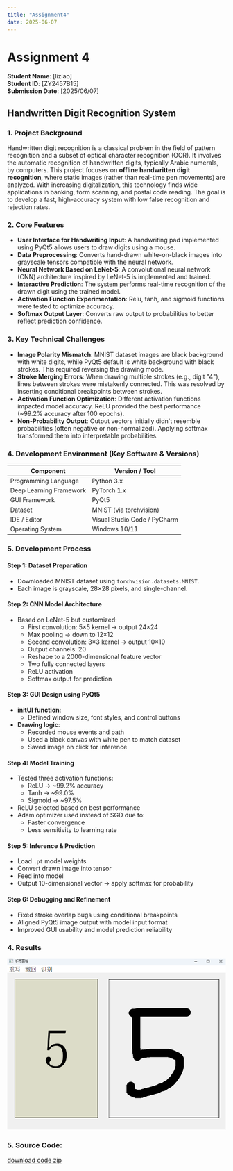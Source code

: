 ```yaml
---
title: "Assignment4"
date: 2025-06-07
---
```



# Assignment 4
**Student Name**: [liziao]  
**Student ID**: [ZY2457B15]  
**Submission Date**: [2025/06/07]

## Handwritten Digit Recognition System

### 1. Project Background

Handwritten digit recognition is a classical problem in the field of pattern recognition and a subset of optical character recognition (OCR). It involves the automatic recognition of handwritten digits, typically Arabic numerals, by computers. This project focuses on **offline handwritten digit recognition**, where static images (rather than real-time pen movements) are analyzed. With increasing digitalization, this technology finds wide applications in banking, form scanning, and postal code reading. The goal is to develop a fast, high-accuracy system with low false recognition and rejection rates.

### 2. Core Features

- **User Interface for Handwriting Input**: A handwriting pad implemented using PyQt5 allows users to draw digits using a mouse.
- **Data Preprocessing**: Converts hand-drawn white-on-black images into grayscale tensors compatible with the neural network.
- **Neural Network Based on LeNet-5**: A convolutional neural network (CNN) architecture inspired by LeNet-5 is implemented and trained.
- **Interactive Prediction**: The system performs real-time recognition of the drawn digit using the trained model.
- **Activation Function Experimentation**: Relu, tanh, and sigmoid functions were tested to optimize accuracy.
- **Softmax Output Layer**: Converts raw output to probabilities to better reflect prediction confidence.

### 3. Key Technical Challenges

- **Image Polarity Mismatch**: MNIST dataset images are black background with white digits, while PyQt5 default is white background with black strokes. This required reversing the drawing mode.
- **Stroke Merging Errors**: When drawing multiple strokes (e.g., digit "4"), lines between strokes were mistakenly connected. This was resolved by inserting conditional breakpoints between strokes.
- **Activation Function Optimization**: Different activation functions impacted model accuracy. ReLU provided the best performance (~99.2% accuracy after 100 epochs).
- **Non-Probability Output**: Output vectors initially didn't resemble probabilities (often negative or non-normalized). Applying softmax transformed them into interpretable probabilities.

### 4. Development Environment (Key Software & Versions)

| Component               | Version / Tool                |
|------------------------|-------------------------------|
| Programming Language    | Python 3.x                    |
| Deep Learning Framework | PyTorch 1.x                   |
| GUI Framework           | PyQt5                         |
| Dataset                 | MNIST (via torchvision)       |
| IDE / Editor            | Visual Studio Code / PyCharm  |
| Operating System        | Windows 10/11                 |

### 5. Development Process

#### Step 1: Dataset Preparation
- Downloaded MNIST dataset using `torchvision.datasets.MNIST`.
- Each image is grayscale, 28×28 pixels, and single-channel.

#### Step 2: CNN Model Architecture
- Based on LeNet-5 but customized:
  - First convolution: 5×5 kernel → output 24×24
  - Max pooling → down to 12×12
  - Second convolution: 3×3 kernel → output 10×10
  - Output channels: 20
  - Reshape to a 2000-dimensional feature vector
  - Two fully connected layers
  - ReLU activation
  - Softmax output for prediction

#### Step 3: GUI Design using PyQt5
- **initUI function**:
  - Defined window size, font styles, and control buttons
- **Drawing logic**:
  - Recorded mouse events and path
  - Used a black canvas with white pen to match dataset
  - Saved image on click for inference

#### Step 4: Model Training
- Tested three activation functions:
  - ReLU → ~99.2% accuracy
  - Tanh → ~99.0%
  - Sigmoid → ~97.5%
- ReLU selected based on best performance
- Adam optimizer used instead of SGD due to:
  - Faster convergence
  - Less sensitivity to learning rate

#### Step 5: Inference & Prediction
- Load `.pt` model weights
- Convert drawn image into tensor
- Feed into model
- Output 10-dimensional vector → apply softmax for probability

#### Step 6: Debugging and Refinement
- Fixed stroke overlap bugs using conditional breakpoints
- Aligned PyQt5 image output with model input format
- Improved GUI usability and model prediction reliability



### 4. Results
![software](./software.jpg "software")

### 5. Source Code:
  <a href="./digit.zip" download>download code zip</a>

